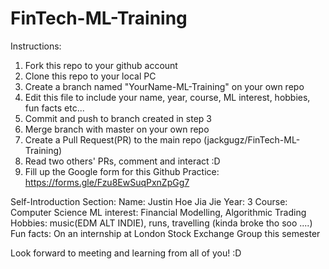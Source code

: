 # FinTech-ML-Training

Instructions:

1. Fork this repo to your github account
2. Clone this repo to your local PC
3. Create a branch named "YourName-ML-Training" on your own repo
4. Edit this file to include your name, year, course, ML interest, hobbies, fun facts etc...
5. Commit and push to branch created in step 3
6. Merge branch with master on your own repo
7. Create a Pull Request(PR) to the main repo (jackgugz/FinTech-ML-Training)
8. Read two others' PRs, comment and interact :D
9. Fill up the Google form for this Github Practice: https://forms.gle/Fzu8EwSuqPxnZpGg7

Self-Introduction Section:
Name: Justin Hoe Jia Jie
Year: 3
Course: Computer Science
ML interest: Financial Modelling, Algorithmic Trading 
Hobbies: music(EDM ALT INDIE), runs, travelling (kinda broke tho soo ....)
Fun facts: On an internship at London Stock Exchange Group this semester

Look forward to meeting and learning from all of you! :D 